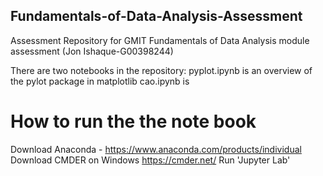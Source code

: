 ## Fundamentals-of-Data-Analysis-Assessment
Assessment Repository for GMIT Fundamentals of Data Analysis module assessment (Jon Ishaque-G00398244)

There are two notebooks in the repository:
pyplot.ipynb is an overview of the pylot package in matplotlib
cao.ipynb is 
# How to run the the note book

Download Anaconda - https://www.anaconda.com/products/individual
Download CMDER on Windows https://cmder.net/
Run 'Jupyter Lab'
